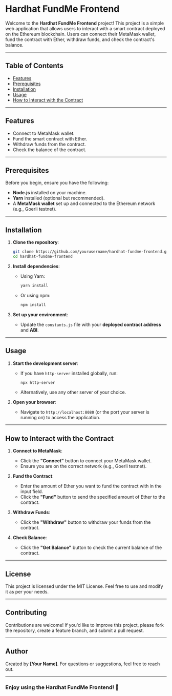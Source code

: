 # Hardhat FundMe Frontend

Welcome to the **Hardhat FundMe Frontend** project! This project is a simple web application that allows users to interact with a smart contract deployed on the Ethereum blockchain. Users can connect their MetaMask wallet, fund the contract with Ether, withdraw funds, and check the contract's balance.

---

## Table of Contents
- [Features](#features)
- [Prerequisites](#prerequisites)
- [Installation](#installation)
- [Usage](#usage)
- [How to Interact with the Contract](#how-to-interact-with-the-contract)

---

## Features
- Connect to MetaMask wallet.
- Fund the smart contract with Ether.
- Withdraw funds from the contract.
- Check the balance of the contract.

---

## Prerequisites
Before you begin, ensure you have the following:
- **Node.js** installed on your machine.
- **Yarn** installed (optional but recommended).
- A **MetaMask wallet** set up and connected to the Ethereum network (e.g., Goerli testnet).

---

## Installation
1. **Clone the repository**:
    ```bash
    git clone https://github.com/yourusername/hardhat-fundme-frontend.git
    cd hardhat-fundme-frontend
    ```

2. **Install dependencies**:
    - Using Yarn:
      ```bash
      yarn install
      ```
    - Or using npm:
      ```bash
      npm install
      ```

3. **Set up your environment**:
    - Update the `constants.js` file with your **deployed contract address** and **ABI**.

---

## Usage
1. **Start the development server**:
    - If you have `http-server` installed globally, run:
      ```bash
      npx http-server
      ```
    - Alternatively, use any other server of your choice.

2. **Open your browser**:
    - Navigate to `http://localhost:8080` (or the port your server is running on) to access the application.

---

## How to Interact with the Contract

1. **Connect to MetaMask**:
    - Click the **"Connect"** button to connect your MetaMask wallet.
    - Ensure you are on the correct network (e.g., Goerli testnet).

2. **Fund the Contract**:
    - Enter the amount of Ether you want to fund the contract with in the input field.
    - Click the **"Fund"** button to send the specified amount of Ether to the contract.

3. **Withdraw Funds**:
    - Click the **"Withdraw"** button to withdraw your funds from the contract.

4. **Check Balance**:
    - Click the **"Get Balance"** button to check the current balance of the contract.

---

## License
This project is licensed under the MIT License. Feel free to use and modify it as per your needs.

---

## Contributing
Contributions are welcome! If you'd like to improve this project, please fork the repository, create a feature branch, and submit a pull request.

---

## Author
Created by **[Your Name]**. For questions or suggestions, feel free to reach out.

---

### Enjoy using the Hardhat FundMe Frontend! 🚀




